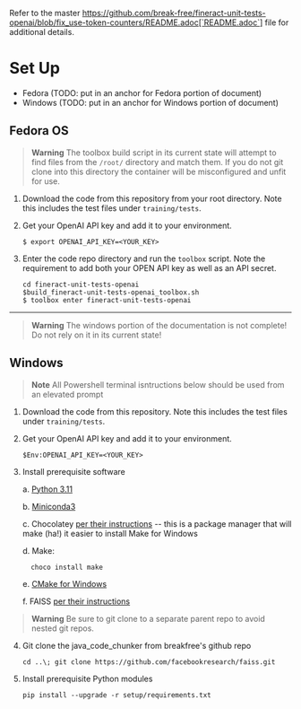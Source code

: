 Refer to the master https://github.com/break-free/fineract-unit-tests-openai/blob/fix_use-token-counters/README.adoc[`README.adoc`] file for additional details.

# Set Up

* Fedora (TODO: put in an anchor for Fedora portion of document)
* Windows (TODO: put in an anchor for Windows portion of document)

## Fedora OS

> **Warning**
> The toolbox build script in its current state will attempt to find files from the `/root/` directory and match them. If you do not git clone into this directory the container will be misconfigured and unfit for use.

1. Download the code from this repository from your root directory. Note this includes the test files under `training/tests`.
2. Get your OpenAI API key and add it to your environment.

   `$ export OPENAI_API_KEY=<YOUR_KEY>`
3. Enter the code repo directory and run the `toolbox` script. Note the requirement to add both your OPEN API key as well as an API secret.

   ```
   cd fineract-unit-tests-openai
   $build_fineract-unit-tests-openai_toolbox.sh
   $ toolbox enter fineract-unit-tests-openai
   ```

---

> **Warning**
> The windows portion of the documentation is not complete! Do not rely on it in its current state!

## Windows

> **Note**
> All Powershell terminal isntructions below should be used from an elevated prompt

1. Download the code from this repository. Note this includes the test files under `training/tests`.
2. Get your OpenAI API key and add it to your environment.

   ```
   $Env:OPENAI_API_KEY=<YOUR_KEY>
   ```
3. Install prerequisite software

   a. [Python 3.11](https://www.python.org/downloads/release/python-3111/)

   b. [Miniconda3](https://docs.conda.io/en/latest/miniconda.html)

   c. Chocolatey [per their instructions](https://chocolatey.org/install) -- this is a package manager that will make (ha!) it easier to install Make for Windows

   d. Make: 
   
         choco install make

   e. [CMake for Windows](https://cmake.org/download/)

   f. FAISS [per their instructions](https://github.com/bitsun/faiss/blob/master/INSTALL.md)

> **Warning**
> Be sure to git clone to a separate parent repo to avoid nested git repos.

4. Git clone the java_code_chunker from breakfree's github repo

   ```
   cd ..\; git clone https://github.com/facebookresearch/faiss.git
   ```
5. Install prerequisite Python modules

   ```
   pip install --upgrade -r setup/requirements.txt
   ```
